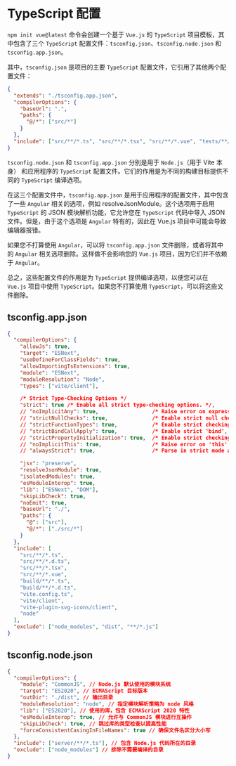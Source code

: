 # TypeScript 配置

`npm init vue@latest` 命令会创建一个基于 `Vue.js` 的 `TypeScript` 项目模板，其中包含了三个 `TypeScript` 配置文件：`tsconfig.json`、`tsconfig.node.json` 和 `tsconfig.app.json`。

其中，`tsconfig.json` 是项目的主要 `TypeScript` 配置文件，它引用了其他两个配置文件：

```json
{
  "extends": "./tsconfig.app.json",
  "compilerOptions": {
    "baseUrl": ".",
    "paths": {
      "@/*": ["src/*"]
    }
  },
  "include": ["src/**/*.ts", "src/**/*.tsx", "src/**/*.vue", "tests/**/*.ts", "tests/**/*.tsx"]
}
```

`tsconfig.node.json` 和 `tsconfig.app.json` 分别是用于 `Node.js`（用于 Vite 本身） 和应用程序的 `TypeScript` 配置文件。它们的作用是为不同的构建目标提供不同的 `TypeScript` 编译选项。

在这三个配置文件中，`tsconfig.app.json` 是用于应用程序的配置文件，其中包含了一些 `Angular` 相关的选项，例如 resolveJsonModule。这个选项用于启用 `TypeScript` 的 JSON 模块解析功能，它允许您在 `TypeScript` 代码中导入 JSON 文件。但是，由于这个选项是 `Angular` 特有的，因此在 Vue.js 项目中可能会导致编辑器报错。

如果您不打算使用 `Angular`，可以将 `tsconfig.app.json` 文件删除，或者将其中的 `Angular` 相关选项删除。这样做不会影响您的 `Vue.js` 项目，因为它们并不依赖于 `Angular`。

总之，这些配置文件的作用是为 `TypeScript` 提供编译选项，以便您可以在 `Vue.js` 项目中使用 `TypeScript`。如果您不打算使用 `TypeScript`，可以将这些文件删除。

## tsconfig.app.json

```json
{
  "compilerOptions": {
    "allowJs": true,
    "target": "ESNext",
    "useDefineForClassFields": true,
    "allowImportingTsExtensions": true,
    "module": "ESNext",
    "moduleResolution": "Node",
    "types": ["vite/client"],

    /* Strict Type-Checking Options */
    "strict": true /* Enable all strict type-checking options. */,
    // "noImplicitAny": true,                 /* Raise error on expressions and declarations with an implied 'any' type. */
    // "strictNullChecks": true,              /* Enable strict null checks. */
    // "strictFunctionTypes": true,           /* Enable strict checking of function types. */
    // "strictBindCallApply": true,           /* Enable strict 'bind', 'call', and 'apply' methods on functions. */
    // "strictPropertyInitialization": true,  /* Enable strict checking of property initialization in classes. */
    // "noImplicitThis": true,                /* Raise error on 'this' expressions with an implied 'any' type. */
    // "alwaysStrict": true,                  /* Parse in strict mode and emit "use strict" for each source file. */

    "jsx": "preserve",
    "resolveJsonModule": true,
    "isolatedModules": true,
    "esModuleInterop": true,
    "lib": ["ESNext", "DOM"],
    "skipLibCheck": true,
    "noEmit": true,
    "baseUrl": "./",
    "paths": {
      "@": ["src"],
      "@/*": ["./src/*"]
    }
  },
  "include": [
    "src/**/*.ts",
    "src/**/*.d.ts",
    "src/**/*.tsx",
    "src/**/*.vue",
    "build/**/*.ts",
    "build/**/*.d.ts",
    "vite.config.ts",
    "vite/client",
    "vite-plugin-svg-icons/client",
    "node"
  ],
  "exclude": ["node_modules", "dist", "**/*.js"]
}
```

## tsconfig.node.json

```json
{
  "compilerOptions": {
    "module": "CommonJS", // Node.js 默认使用的模块系统
    "target": "ES2020", // ECMAScript 目标版本
    "outDir": "./dist", // 输出目录
    "moduleResolution": "node", // 指定模块解析策略为 node 风格
    "lib": ["ES2020"], // 使用的库，包含 ECMAScript 2020 特性
    "esModuleInterop": true, // 允许与 CommonJS 模块进行互操作
    "skipLibCheck": true, // 跳过库的类型检查以提高性能
    "forceConsistentCasingInFileNames": true // 确保文件名区分大小写
  },
  "include": ["server/**/*.ts"], // 包含 Node.js 代码所在的目录
  "exclude": ["node_modules"] // 排除不需要编译的目录
}
```
